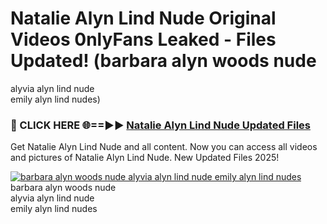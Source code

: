# Natalie Alyn Lind Nude Original Videos 0nlyFans Leaked - Files Updated! (barbara alyn woods nude<br>
alyvia alyn lind nude<br>
emily alyn lind nudes)

<h3>🔴 CLICK HERE 🌐==►► <a href="https://tinyurl.com/2p9ay9w9" rel="nofollow">Natalie Alyn Lind Nude Updated Files</a></h3>

Get Natalie Alyn Lind Nude and all content. Now you can access all videos and pictures of Natalie Alyn Lind Nude. New Updated Files 2025!

[![barbara alyn woods nude<br>
alyvia alyn lind nude<br>
emily alyn lind nudes](https://i.imgur.com/KQgVmj3.gif)](https://tinyurl.com/2p9ay9w9)
barbara alyn woods nude<br>
alyvia alyn lind nude<br>
emily alyn lind nudes